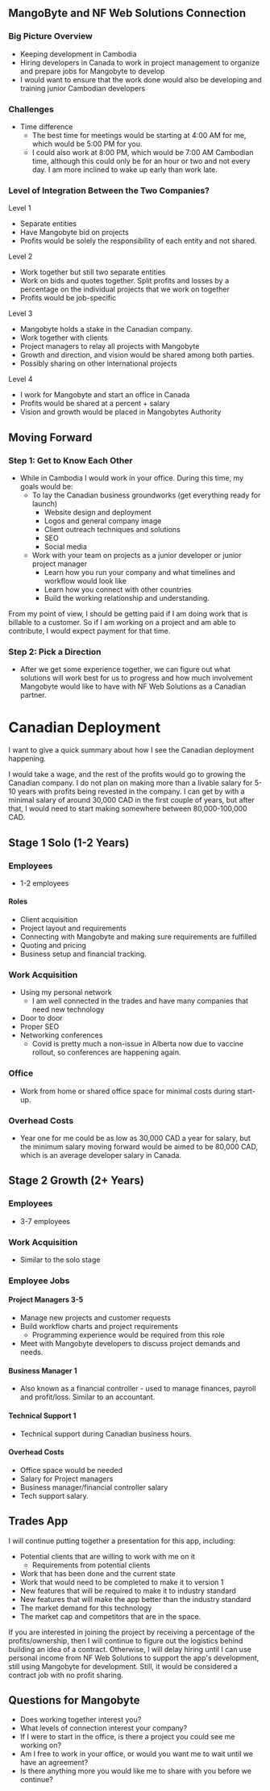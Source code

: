 ## MangoByte and NF Web Solutions Connection

### Big Picture Overview
- Keeping development in Cambodia
- Hiring developers in Canada to work in project management to organize and prepare jobs for Mangobyte to develop
- I would want to ensure that the work done would also be developing and training junior Cambodian developers

### Challenges
- Time difference
	- The best time for meetings would be starting at 4:00 AM for me, which would be 5:00 PM for you. 
	- I could also work at 8:00 PM, which would be 7:00 AM Cambodian time, although this could only be for an hour or two and not every day. I am more inclined to wake up early than work late.  

### Level of Integration Between the Two Companies?

Level 1

 - Separate entities
 - Have Mangobyte bid on projects
 - Profits would be solely the responsibility of each entity and not shared.

Level 2
 
 - Work together but still two separate entities 
 - Work on bids and quotes together. Split profits and losses by a percentage on the individual projects that we work on together
 - Profits would be job-specific
 
Level 3

- Mangobyte holds a stake in the Canadian company. 
- Work together with clients 
- Project managers to relay all projects with Mangobyte
- Growth and direction, and vision would be shared among both parties. 
- Possibly sharing on other international projects

Level 4

- I work for Mangobyte and start an office in Canada
- Profits would be shared at a percent + salary
- Vision and growth would be placed in Mangobytes Authority

## Moving Forward 

### Step 1: Get to Know Each Other
- While in Cambodia I would work in your office. During this time, my goals would be:
	- To lay the Canadian business groundworks (get everything ready for launch)
		- Website design and deployment
		- Logos and general company image
		- Client outreach techniques and solutions
		- SEO 
		- Social media
	- Work with your team on projects as a junior developer or junior project manager
		- Learn how you run your company and what timelines and workflow would look like
		- Learn how you connect with other countries
		- Build the working relationship and understanding.


From my point of view, I should be getting paid if I am doing work that is billable to a customer. So if I am working on a project and am able to contribute, I would expect payment for that time.


### Step 2: Pick a Direction

- After we get some experience together, we can figure out what solutions will work best for us to progress and how much involvement Mangobyte would like to have with NF Web Solutions as a Canadian partner. 


# Canadian Deployment
I want to give a quick summary about how I see the Canadian deployment happening. 

I would take a wage, and the rest of the profits would go to growing the Canadian company. I do not plan on making more than a livable salary for 5-10 years with profits being revested in the company. I can get by with a minimal salary of around 30,000 CAD in the first couple of years, but after that, I would need to start making somewhere between 80,000-100,000 CAD.

## Stage 1 Solo (1-2 Years)
### Employees
- 1-2 employees

#### Roles
- Client acquisition
- Project layout and requirements
- Connecting with Mangobyte and making sure requirements are fulfilled
- Quoting and pricing 
- Business setup and financial tracking.

### Work Acquisition
- Using my personal network
	- I am well connected in the trades and have many companies that need new technology
- Door to door
- Proper SEO 
- Networking conferences
	- Covid is pretty much a non-issue in Alberta now due to vaccine rollout, so conferences are happening again.

### Office
- Work from home or shared office space for minimal costs during start-up.

### Overhead Costs
- Year one for me could be as low as 30,000 CAD a year for salary, but the minimum salary moving forward would be aimed to be 80,000 CAD, which is an average developer salary in Canada.

## Stage 2 Growth (2+ Years)
### Employees
- 3-7 employees

### Work Acquisition
- Similar to the solo stage

### Employee Jobs
#### Project Managers 3-5 
- Manage new projects and customer requests
- Build workflow charts and project requirements
	- Programming experience would be required from this role
- Meet with Mangobyte developers to discuss project demands and needs.

#### Business Manager 1
- Also known as a financial controller - used to manage finances, payroll and profit/loss. Similar to an accountant.

#### Technical Support 1 
- Technical support during Canadian business hours.

#### Overhead Costs
- Office space would be needed
- Salary for Project managers
- Business manager/financial controller salary
- Tech support salary.

## Trades App

I will continue putting together a presentation for this app, including:

- Potential clients that are willing to work with me on it
	- Requirements from potential clients
- Work that has been done and the current state
- Work that would need to be completed to make it to version 1
- New features that will be required to make it to industry standard
- New features that will make the app better than the industry standard
- The market demand for this technology
- The market cap and competitors that are in the space.

If you are interested in joining the project by receiving a percentage of the profits/ownership, then I will continue to figure out the logistics behind building an idea of a contract. Otherwise, I will delay hiring until I can use personal income from NF Web Solutions to support the app's development, still using Mangobyte for development. Still, it would be considered a contract job with no profit sharing. 

## Questions for Mangobyte

- Does working together interest you?
- What levels of connection interest your company?
- If I were to start in the office, is there a project you could see me working on?
- Am I free to work in your office, or would you want me to wait until we have an agreement?
- Is there anything more you would like me to share with you before we continue?